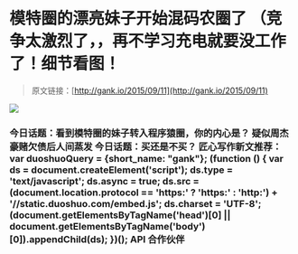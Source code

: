 # 模特圈的漂亮妹子开始混码农圈了 （竞争太激烈了，，再不学习充电就要没工作了！细节看图！

> 原文链接：[http://gank.io/2015/09/11](http://gank.io/2015/09/11)

![](http://ww2.sinaimg.cn/large/610dc034gw1evyd4o0o3qj20gx0ky774.jpg)

### 今日话题：看到模特圈的妹子转入程序猿圈，你的内心是？                                                                        疑似周杰豪赌欠债后人间蒸发                                                                                            今日话题：买还是不买？                                                                                    匠心写作新文推荐：                                                                                var duoshuoQuery = {short_name: "gank"};    (function () {        var ds = document.createElement('script');        ds.type = 'text/javascript';        ds.async = true;        ds.src = (document.location.protocol == 'https:' ? 'https:' : 'http:') + '//static.duoshuo.com/embed.js';        ds.charset = 'UTF-8';        (document.getElementsByTagName('head')[0]        || document.getElementsByTagName('body')[0]).appendChild(ds);    })();                                API                            合作伙伴                                    


